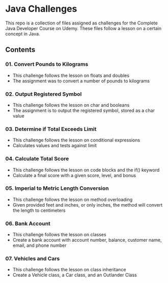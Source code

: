 # Java Challenges

This repo is a collection of files assigned as challenges for the Complete Java Developer Course on Udemy.  These files follow a lesson on a certain concept in Java.

## Contents

### 01. Convert Pounds to Kilograms
  - This challenge follows the lesson on floats and doubles
  - The assignment was to convert a number of pounds to kilograms

### 02. Output Registered Symbol
  - This challenge follows the lesson on char and booleans
  - The assignment is to output the registered symbol, stored as a char value

### 03. Determine if Total Exceeds Limit
  - This challenge follows the lesson on conditional expressions
  - Calculates values and tests against limit

### 04. Calculate Total Score
  - This challenge follows the lesson on code blocks and the if() keyword
  - Calculate a final score with a given score, level, and bonus

### 05. Imperial to Metric Length Conversion
  - This challenge follows the lesson on method overloading
  - Given provided feet and inches, or only inches, the method will convert the length to centimeters

### 06. Bank Account
  - This challenge follows the lesson on classes
  - Create a bank account with account number, balance, customer name, email, and phone number

### 07. Vehicles and Cars
  - This challenge follows the lesson on class inheritance
  - Create a Vehicle class, a Car class, and an Outlander Class
